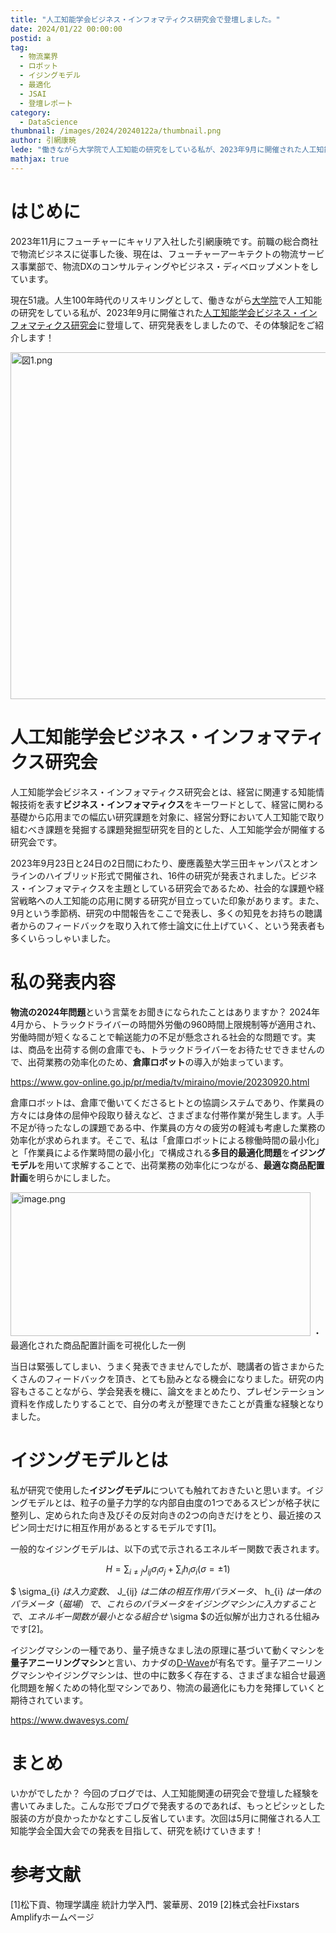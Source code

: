 ```yaml
---
title: "人工知能学会ビジネス・インフォマティクス研究会で登壇しました。"
date: 2024/01/22 00:00:00
postid: a
tag:
  - 物流業界
  - ロボット
  - イジングモデル
  - 最適化
  - JSAI
  - 登壇レポート
category:
  - DataScience
thumbnail: /images/2024/20240122a/thumbnail.png
author: 引網康暁
lede: "働きながら大学院で人工知能の研究をしている私が、2023年9月に開催された人工知能学会ビジネス・インフォマティクス研究会に登壇して、研究発表をしましたので、その体験記をご紹介します！"
mathjax: true
---
```

# はじめに

2023年11月にフューチャーにキャリア入社した引網康暁です。前職の総合商社で物流ビジネスに従事した後、現在は、フューチャーアーキテクトの物流サービス事業部で、物流DXのコンサルティングやビジネス・ディベロップメントをしています。

現在51歳。人生100年時代のリスキリングとして、働きながら[大学院](https://ai.rikkyo.ac.jp/index.html)で人工知能の研究をしている私が、2023年9月に開催された[人工知能学会ビジネス・インフォマティクス研究会](http://sig-bi.jp/)に登壇して、研究発表をしましたので、その体験記をご紹介します！

<img src="/images/2024/20240122a/図1.png" alt="図1.png" width="821" height="555" loading="lazy">

# 人工知能学会ビジネス・インフォマティクス研究会

人工知能学会ビジネス・インフォマティクス研究会とは、経営に関連する知能情報技術を表す**ビジネス・インフォマティクス**をキーワードとして、経営に関わる基礎から応用までの幅広い研究課題を対象に、経営分野において人工知能で取り組むべき課題を発掘する課題発掘型研究を目的とした、人工知能学会が開催する研究会です。

2023年9月23日と24日の2日間にわたり、慶應義塾大学三田キャンパスとオンラインのハイブリッド形式で開催され、16件の研究が発表されました。ビジネス・インフォマティクスを主題としている研究会であるため、社会的な課題や経営戦略への人工知能の応用に関する研究が目立っていた印象があります。また、9月という季節柄、研究の中間報告をここで発表し、多くの知見をお持ちの聴講者からのフィードバックを取り入れて修士論文に仕上げていく、という発表者も多くいらっしゃいました。

# 私の発表内容

**物流の2024年問題**という言葉をお聞きになられたことはありますか？ 2024年4月から、トラックドライバーの時間外労働の960時間上限規制等が適用され、労働時間が短くなることで輸送能力の不足が懸念される社会的な問題です。実は、商品を出荷する側の倉庫でも、トラックドライバーをお待たせできませんので、出荷業務の効率化のため、**倉庫ロボット**の導入が始まっています。

https://www.gov-online.go.jp/pr/media/tv/miraino/movie/20230920.html

倉庫ロボットは、倉庫で働いてくださるヒトとの協調システムであり、作業員の方々には身体の屈伸や段取り替えなど、さまざまな付帯作業が発生します。人手不足が待ったなしの課題である中、作業員の方々の疲労の軽減も考慮した業務の効率化が求められます。そこで、私は「倉庫ロボットによる稼働時間の最小化」と「作業員による作業時間の最小化」で構成される**多目的最適化問題**を**イジングモデル**を用いて求解することで、出荷業務の効率化につながる、**最適な商品配置計画**を明らかにしました。

<img src="/images/2024/20240122a/image.png" alt="image.png" width="480" height="230" loading="lazy">
・最適化された商品配置計画を可視化した一例

当日は緊張してしまい、うまく発表できませんでしたが、聴講者の皆さまからたくさんのフィードバックを頂き、とても励みとなる機会になりました。研究の内容もさることながら、学会発表を機に、論文をまとめたり、プレゼンテーション資料を作成したりすることで、自分の考えが整理できたことが貴重な経験となりました。

# イジングモデルとは

私が研究で使用した**イジングモデル**についても触れておきたいと思います。イジングモデルとは、粒子の量子力学的な内部自由度の1つであるスピンが格子状に整列し、定められた向き及びその反対向きの2つの向きだけをとり、最近接のスピン同士だけに相互作用があるとするモデルです[1]。

一般的なイジングモデルは、以下の式で示されるエネルギー関数で表されます。

$$
H=\sum_{i\neq j}J_{ij}\sigma_{i}\sigma_{j} + \sum_{i}h_{i}\sigma_{i}\left ( \sigma= \pm 1 \right )
$$

$ \sigma_{i} $は入力変数、$ J_{ij} $は二体の相互作用パラメータ、$ h_{i} $は一体のパラメータ（磁場）で、これらのパラメータをイジングマシンに入力することで、エネルギー関数が最小となる組合せ$ \sigma $の近似解が出力される仕組みです[2]。

イジングマシンの一種であり、量子焼きなまし法の原理に基づいて動くマシンを**量子アニーリングマシン**と言い、カナダの[D-Wave](https://www.dwavesys.com/)が有名です。量子アニーリングマシンやイジングマシンは、世の中に数多く存在する、さまざまな組合せ最適化問題を解くための特化型マシンであり、物流の最適化にも力を発揮していくと期待されています。

https://www.dwavesys.com/

# まとめ

いかがでしたか？ 今回のブログでは、人工知能関連の研究会で登壇した経験を書いてみました。こんな形でブログで発表するのであれば、もっとピシッとした服装の方が良かったかなとすこし反省しています。次回は5月に開催される人工知能学会全国大会での発表を目指して、研究を続けていきます！

# 参考文献

[1]松下貢、物理学講座 統計力学入門、裳華房、2019
[2]株式会社Fixstars Amplifyホームページ
